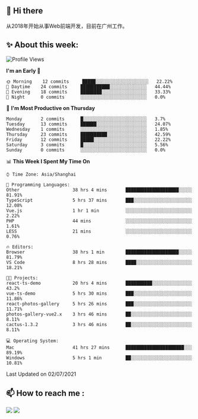 ## 👋 Hi there

从2018年开始从事Web前端开发，目前在广州工作。

<!--![](https://github-readme-stats.vercel.app/api?username=fxpixels&theme=graywhite&hide_border=true)
![](https://github-readme-stats.vercel.app/api/top-langs/?username=fxpixels&hide_border=true&layout=compact)
-->
<!--
<img src="https://github-readme-stats.vercel.app/api?username=fxpixels&theme=graywhite&hide_border=true" width="500" alt=""/>
<img src="https://github-readme-stats.vercel.app/api/top-langs/?username=fxpixels&hide_border=true&layout=compact" width="300" alt=""/>
-->
## ✨ About this week:
<!--START_SECTION:waka-->
![Profile Views](http://img.shields.io/badge/Profile%20Views-4-blue)

**I'm an Early 🐤** 

```text
🌞 Morning    12 commits     █████░░░░░░░░░░░░░░░░░░░░   22.22% 
🌆 Daytime    24 commits     ███████████░░░░░░░░░░░░░░   44.44% 
🌃 Evening    18 commits     ████████░░░░░░░░░░░░░░░░░   33.33% 
🌙 Night      0 commits      ░░░░░░░░░░░░░░░░░░░░░░░░░   0.0%

```
📅 **I'm Most Productive on Thursday** 

```text
Monday       2 commits      █░░░░░░░░░░░░░░░░░░░░░░░░   3.7% 
Tuesday      13 commits     ██████░░░░░░░░░░░░░░░░░░░   24.07% 
Wednesday    1 commits      ░░░░░░░░░░░░░░░░░░░░░░░░░   1.85% 
Thursday     23 commits     ██████████░░░░░░░░░░░░░░░   42.59% 
Friday       12 commits     █████░░░░░░░░░░░░░░░░░░░░   22.22% 
Saturday     3 commits      █░░░░░░░░░░░░░░░░░░░░░░░░   5.56% 
Sunday       0 commits      ░░░░░░░░░░░░░░░░░░░░░░░░░   0.0%

```


📊 **This Week I Spent My Time On** 

```text
⌚︎ Time Zone: Asia/Shanghai

💬 Programming Languages: 
Other                    38 hrs 4 mins       ████████████████████░░░░░   81.91% 
TypeScript               5 hrs 37 mins       ███░░░░░░░░░░░░░░░░░░░░░░   12.08% 
Vue.js                   1 hr 1 min          ░░░░░░░░░░░░░░░░░░░░░░░░░   2.22% 
PHP                      44 mins             ░░░░░░░░░░░░░░░░░░░░░░░░░   1.61% 
LESS                     21 mins             ░░░░░░░░░░░░░░░░░░░░░░░░░   0.76%

🔥 Editors: 
Browser                  38 hrs 1 min        ████████████████████░░░░░   81.79% 
VS Code                  8 hrs 28 mins       ████░░░░░░░░░░░░░░░░░░░░░   18.21%

🐱‍💻 Projects: 
react-ts-demo            20 hrs 4 mins       ██████████░░░░░░░░░░░░░░░   43.2% 
vue-ts-demo              5 hrs 30 mins       ███░░░░░░░░░░░░░░░░░░░░░░   11.86% 
react-photos-gallery     5 hrs 26 mins       ███░░░░░░░░░░░░░░░░░░░░░░   11.71% 
photos-gallery-vue2.x    3 hrs 46 mins       ██░░░░░░░░░░░░░░░░░░░░░░░   8.11% 
cactus-1.3.2             3 hrs 46 mins       ██░░░░░░░░░░░░░░░░░░░░░░░   8.11%

💻 Operating System: 
Mac                      41 hrs 27 mins      ██████████████████████░░░   89.19% 
Windows                  5 hrs 1 min         ██░░░░░░░░░░░░░░░░░░░░░░░   10.81%

```


 Last Updated on 02/07/2021
<!--END_SECTION:waka-->

## :mailbox: How to reach me : 

[<img src="https://img.icons8.com/bubbles/50/000000/gmail.png"/>](mailto:iampcfox@gmail.com)
[<img target="_blank" src="https://img.icons8.com/bubbles/50/000000/github.png">](https://github.com/FxPixels)



<!-- ![Visitor Badge](https://visitor-badge.laobi.icu/badge?page_id=fxpixels) -->

<!--
**FxPixels/FxPixels** is a ✨ _special_ ✨ repository because its `README.md` (this file) appears on your GitHub profile.

Here are some ideas to get you started:

- 🔭 I’m currently working on ...
- 🌱 I’m currently learning ...
- 👯 I’m looking to collaborate on ...
- 🤔 I’m looking for help with ...
- 💬 Ask me about ...
- 📫 How to reach me: ...
- 😄 Pronouns: ...
- ⚡ Fun fact: ...
-->
